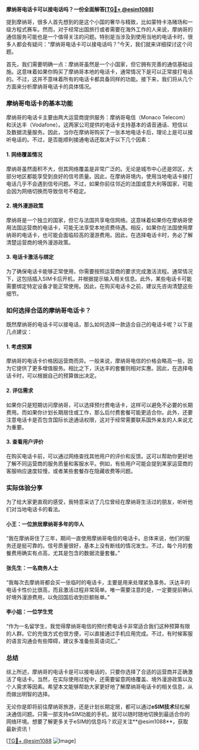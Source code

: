 **摩纳哥电话卡可以接电话吗？一份全面解答[[TG💪+ @esim1088](https://t.me/s/esim1088)]**

提到摩纳哥，很多人首先想到的是这个小国的奢华与精致，比如蒙特卡洛赌场和一级方程式赛车。然而，对于经常出国旅行或者需要在海外工作的人来说，摩纳哥的通信服务可能也是一个值得关注的问题。特别是当涉及到使用当地的电话卡时，很多人都会有疑问：“摩纳哥电话卡可以接电话吗？”今天，我们就来详细探讨这个问题。

首先，我们需要明确一点：摩纳哥虽然是一个小国家，但它拥有完善的通信基础设施。这意味着如果你购买了摩纳哥本地的电话卡，通常情况下是可以正常接打电话的。不过，这并不意味着所有的电话卡都具备同样的功能。接下来，我们将从几个方面来分析摩纳哥电话卡的具体情况。

### 摩纳哥电话卡的基本功能

摩纳哥的电话卡主要由两大运营商提供服务：摩纳哥电信（Monaco Telecom）和沃达丰（Vodafone）。这两家公司提供的电话卡支持基本的语音通话、短信以及数据流量服务。因此，当你在摩纳哥购买了一张本地电话卡后，理论上是可以接听电话的。不过，是否能顺利接通电话还取决于以下几个因素：

#### 1. 网络覆盖情况
摩纳哥虽然面积不大，但其网络覆盖是非常广泛的。无论是城市中心还是郊区，大部分地区都能享受到良好的信号质量。因此，在摩纳哥境内，使用当地电话卡接打电话几乎不会遇到信号问题。不过，如果你前往邻近的法国或意大利等国家，可能会因为网络切换而导致信号不稳定。

#### 2. 境外漫游政策
摩纳哥是一个独立的国家，但它与法国共享电信网络。这意味着如果你在摩纳哥使用法国运营商的电话卡，可能无法享受本地资费待遇。相反，如果你在法国使用摩纳哥的电话卡，也可能会面临较高的漫游费用。因此，在选择电话卡时，务必了解清楚运营商的境外漫游政策。

#### 3. 电话卡激活与绑定
为了确保电话卡能够正常使用，你需要按照运营商的要求完成激活流程。通常情况下，这包括插入SIM卡后开机，并根据提示输入相关信息。此外，某些电话卡可能需要绑定特定设备才能正常使用。因此，在购买电话卡之前，建议先咨询清楚这些细节。

### 如何选择合适的摩纳哥电话卡？

既然摩纳哥的电话卡可以接电话，那么如何选择一款适合自己的电话卡呢？以下是几点建议：

#### 1. 考虑预算
摩纳哥的电话卡价格因运营商而异。一般来说，摩纳哥电信的价格会略高一些，因为它提供了更多增值服务。相比之下，沃达丰的套餐则相对实惠。因此，在选择电话卡时，可以根据自己的预算做出决定。

#### 2. 评估需求
如果你只是短期访问摩纳哥，可以选择预付费电话卡，这样可以避免不必要的长期费用。而如果你计划长期居住或工作，那么后付费套餐可能更适合你。此外，还要注意电话卡是否包含国际长途通话权限，这对于经常需要联系国外亲友的人来说尤为重要。

#### 3. 查看用户评价
在购买电话卡前，可以通过网络查找其他用户的评价和反馈。这可以帮助你更好地了解不同运营商的服务质量和客服水平。例如，有些用户可能会提到某家运营商的客服响应速度较慢，或者某些套餐存在隐藏收费等问题。

### 实际体验分享

为了给大家更直观的感受，我特意采访了几位曾经在摩纳哥生活过的朋友，听听他们对当地电话卡的看法。

#### 小王：一位旅居摩纳哥多年的华人
“我在摩纳哥住了三年，期间一直使用摩纳哥电信的电话卡。总体来说，他们的服务还是挺可靠的。信号质量很好，基本上没有断线的情况发生。不过，每个月的套餐费用确实有点高，尤其是包含的数据流量套餐。”

#### 张先生：一名商务人士
“我每次去摩纳哥都会买一张临时的电话卡，主要是用来处理紧急事务。沃达丰的电话卡性价比很高，而且激活过程非常简单。唯一需要注意的是，一定要提前确认好境外漫游费用，以免回国后收到巨额账单。”

#### 李小姐：一位学生党
“作为一名留学生，我觉得摩纳哥电信的预付费电话卡非常适合我们这种预算有限的人群。它的充值方式也很方便，可以直接通过手机应用完成。不过，有时候客服的语言沟通会有些障碍，建议多准备些英语词汇。”

### 总结

综上所述，摩纳哥的电话卡是可以接电话的，只要你选择了合适的运营商并正确激活了电话卡。当然，在实际使用过程中，还需要留意网络覆盖、境外漫游政策以及个人需求等因素。希望本文能够帮助大家更好地了解摩纳哥电话卡的相关信息，从而做出明智的选择。

无论你是即将前往摩纳哥旅游，还是计划长期定居，都可以通过**eSIM技术**轻松解决通信问题。只需一部支持eSIM功能的手机，就可以随时随地切换到最适合你的网络环境。想要了解更多关于eSIM的信息吗？欢迎关注**@esim1088**，获取最新资讯！

[[TG💪+ @esim1088](https://t.me/s/esim1088) ![Image](https://i.postimg.cc/4NQfJmqS/Snipaste-2025-05-13-00-14-12.png)]